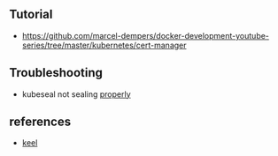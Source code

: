 ## Tutorial
- https://github.com/marcel-dempers/docker-development-youtube-series/tree/master/kubernetes/cert-manager

## Troubleshooting
- kubeseal not sealing [properly](https://github.com/bitnami-labs/sealed-secrets/issues/480)

## references
- [keel](https://keel.sh/)
